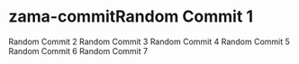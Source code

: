 # zama-commitRandom Commit 1
Random Commit 2
Random Commit 3
Random Commit 4
Random Commit 5
Random Commit 6
Random Commit 7
